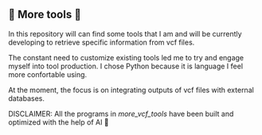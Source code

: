 ## 🔧 More tools 🔧 ##

In this repository will can find some tools that I am and will be currently developing to retrieve specific information from vcf files.

The constant need to customize existing tools led me to try and engage myself into tool production. I chose Python because it is language I feel more confortable using.

At the moment, the focus is on integrating outputs of vcf files with external databases. 

DISCLAIMER:
All the programs in *more_vcf_tools* have been built and optimized with the help of AI :robot:
